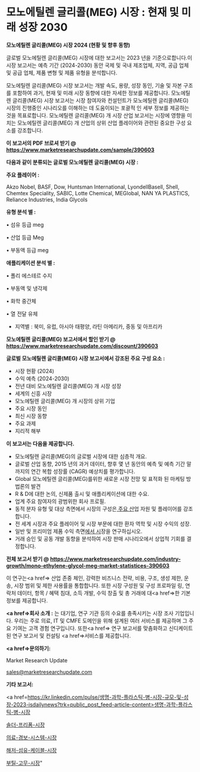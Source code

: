# 모노에틸렌 글리콜(MEG) 시장 : 현재 및 미래 성장 2030

<strong>모노에틸렌 글리콜(MEG) 시장 2024 (현황 및 향후 동향)</strong>

글로벌 모노에틸렌 글리콜(MEG) 시장에 대한 보고서는 2023 년을 기준으로합니다.이 시장 보고서는 예측 기간 (2024-2030) 동안 국제 및 국내 제조업체, 지역, 공급 업체 및 공급 업체, 제품 변형 및 제품 유형을 분석합니다.

모노에틸렌 글리콜(MEG) 시장 보고서는 개발 속도, 용량, 성장 동인, 기술 및 자본 구조를 포함하여 과거, 현재 및 미래 시장 동향에 대한 자세한 정보를 제공합니다. 모노에틸렌 글리콜(MEG) 시장 보고서는 시장 참여자와 컨설턴트가 모노에틸렌 글리콜(MEG) 시장의 진행중인 시나리오를 이해하는 데 도움이되는 포괄적 인 세부 정보를 제공하는 것을 목표로합니다. 모노에틸렌 글리콜(MEG) 개 시장 산업 보고서는 시장에 영향을 미치는 모노에틸렌 글리콜(MEG) 개 산업의 상위 산업 플레이어와 관련된 중요한 구성 요소를 강조합니다.



<strong>이 보고서의 PDF 브로셔 받기 @ <a href=https://www.marketresearchupdate.com/sample/390603>https://www.marketresearchupdate.com/sample/390603</a></strong>



<strong>다음과 같이 분류되는 글로벌 모노에틸렌 글리콜(MEG) 시장 :</strong>



<strong>주요 플레이어 :</strong>

Akzo Nobel, BASF, Dow, Huntsman International, LyondellBasell, Shell, Chemtex Speciality, SABIC, Lotte Chemical, MEGlobal, NAN YA PLASTICS, Reliance Industries, India Glycols



<strong>유형 분석 별 :</strong>

• 섬유 등급 meg

• 산업 등급 Meg

• 부동액 등급 meg



<strong>애플리케이션 분석 별 :</strong>

• 폴리 에스테르 수지

• 부동액 및 냉각제

• 화학 중간체

• 열 전달 유체

<ul>
  <li>지역별 : 북미, 유럽, 아시아 태평양, 라틴 아메리카, 중동 및 아프리카</li>
</ul>


<strong>모노에틸렌 글리콜(MEG) 보고서에서 할인 받기 @ <a href=https://www.marketresearchupdate.com/discount/390603>https://www.marketresearchupdate.com/discount/390603</a></strong>



<strong>글로벌 모노에틸렌 글리콜(MEG) 시장 보고서에서 강조된 주요 구성 요소 :</strong>
<ul>
  <li>시장 현황 (2024)</li>
  <li>수익 예측 (2024-2030)</li>
  <li>전년 대비 모노에틸렌 글리콜(MEG) 개 시장 성장</li>
  <li>세계의 신흥 시장</li>
  <li>모노에틸렌 글리콜(MEG) 개 시장의 상위 기업</li>
  <li>주요 시장 동인</li>
  <li>최신 시장 동향</li>
  <li>주요 과제</li>
  <li>지리적 해부</li>
</ul>


<strong>이 보고서는 다음을 제공합니다.</strong>
<ul>
  <li>모노에틸렌 글리콜(MEG)의 글로벌 시장에 대한 심층적 개요.</li>
  <li>글로벌 산업 동향, 2015 년의 과거 데이터, 향후 몇 년 동안의 예측 및 예측 기간 말까지의 연간 복합 성장률 (CAGR) 예상치를 평가합니다.</li>
  <li>Global 모노에틸렌 글리콜(MEG)를위한 새로운 시장 전망 및 표적화 된 마케팅 방법론의 발견</li>
  <li>R &amp; D에 대한 논의, 신제품 출시 및 애플리케이션에 대한 수요.</li>
  <li>업계 주요 참여자의 광범위한 회사 프로필.</li>
  <li>동적 분자 유형 및 대상 측면에서 시장의 구성은<a href=> 주요 산</a>업 자원 및 플레이어를 강조합니다.</li>
  <li>전 세계 시장과 주요 플레이어 및 시장 부문에 대한 환자 역학 및 시장 수익의 성장.</li>
  <li>일반 및 프리미엄 제품 수익 측면<a href=>에서 시</a>장을 연구하십시오.</li>
  <li>거래 승인 및 공동 개발 동향을 분석하여 시장 판매 시나리오에서 상업적 기회를 결정합니다.</li>
</ul>



<strong>전체 보고서 받기 @ <a href=https://www.marketresearchupdate.com/industry-growth/mono-ethylene-glycol-meg-market-statistices-390603>https://www.marketresearchupdate.com/industry-growth/mono-ethylene-glycol-meg-market-statistices-390603</a></strong>

이 연구는<a href=> 산업 존중</a> 체인, 강력한 비즈니스 전략, 비용, 구조, 생성 제한, 운송, 시장 범위 및 제한 사용률을 통합합니다. 또한 시장 구성원 및 구성 프로파일 링, 연락처 데이터, 항목 / 혜택 침대, 소득 개발, 수익 창출 및 총 거래에 대<a href=>한 기본 </a>정보를 제공합니다.



<strong><a href=>회사 소</a>개 :</strong>
는 대기업, 연구 기관 등의 수요를 충족시키는 시장 조사 기업입니다. 우리는 주로 의료, IT 및 CMFE 도메인을 위해 설계된 여러 서비스를 제공하며 그 주요 기여는 고객 경험 연구입니다. 또한<a href=> 연구 보</a>고서를 맞춤화하고 신디케이트 된 연구 보고서 및 컨설팅 <a href=>서비스</a>를 제공합니다.



<strong><a href=>문의하기:</a></strong>

Market Research Update

sales@marketresearchupdate.com



<strong>기타 보고서:</strong>

<a href=https://kr.linkedin.com/pulse/생명-과학-플라스틱-병-시장-규모-및-성장-2023-isdailynews?trk=public_post_feed-article-content>생명-과학-플라스틱-병-시장</a>

<a href=https://www.linkedin.com/pulse/솔더-프리폼-시장-세분화-연구-및-목표-고객2029년-market-matrix-musings-analysis/>솔더-프리폼-시장</a>

<a href=https://www.linkedin.com/pulse/의료-경보-시스템-시장-동향-및-성장-전망-analytics-avenue-adventures-24-ana-5n02f/>의료-경보-시스템-시장</a>

<a href=https://www.linkedin.com/pulse/해저-섬유-케이블-시장-동향-및-성장-전망-survey-spotlight-pro-24-analysis-dytvf/>해저-섬유-케이블-시장</a>

<a href=https://www.linkedin.com/pulse/부틸-고무-시장-세분화-연구-및-목표-고객2030년-trend-tracking-tips-360-analysis-6o6ff/>부틸-고무-시장</a>"
